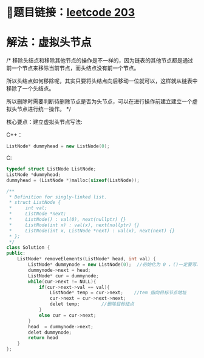 # 🔗题目链接：[leetcode 203](https://leetcode.cn/problems/remove-linked-list-elements/)

# 解法：虚拟头节点

/*
移除头结点和移除其他节点的操作是不一样的，因为链表的其他节点都是通过前一个节点来移除当前节点，而头结点没有前一个节点。

所以头结点如何移除呢，其实只要将头结点向后移动一位就可以，这样就从链表中移除了一个头结点。

所以删除时需要判断待删除节点是否为头节点，可以在进行操作前建立建立一个虚拟头节点进行统一操作。
*/

核心要点：建立虚拟头节点写法:


C++：
```C++
ListNode* dummyhead = new ListNode(0); 
```
C:
```C
typedef struct ListNode ListNode;
ListNode *dummyhead;
dummyhead = (ListNode *)malloc(sizeof(ListNode));
```

```C++
/**
 * Definition for singly-linked list.
 * struct ListNode {
 *     int val;
 *     ListNode *next;
 *     ListNode() : val(0), next(nullptr) {}
 *     ListNode(int x) : val(x), next(nullptr) {}
 *     ListNode(int x, ListNode *next) : val(x), next(next) {}
 * };
 */
class Solution {
public:
    ListNode* removeElements(ListNode* head, int val) {
        ListNode* dummynode = new ListNode(0);  //初始化为 0 ，()一定要写东西
        dummynode->next = head;
        ListNode* cur = dummynode;
        while(cur->next != NULL){
            if(cur->next->val == val){
                ListNode* temp = cur->next;    //tem 指向目标节点地址
                cur->next = cur->next->next;
                delet temp;        //删除目标结点
            }
            else cur = cur->next;
        }
        head  = dummynode->next;
        delet dummynode;
        return head
    }
};
```

